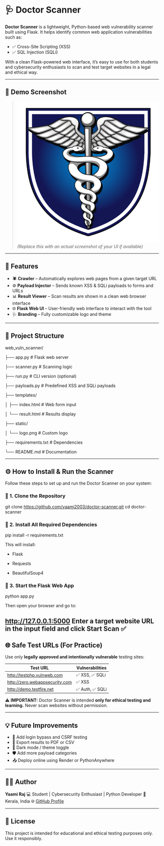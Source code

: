 # 🩺 Doctor Scanner

**Doctor Scanner** is a lightweight, Python-based web vulnerability scanner built using Flask.
It helps identify common web application vulnerabilities such as:

- ✅ Cross-Site Scripting (XSS)
- ✅ SQL Injection (SQLi)

With a clean Flask-powered web interface, it’s easy to use for both students and cybersecurity enthusiasts to scan and test target websites in a legal and ethical way.

---

## 🚀 Demo Screenshot

> ![Doctor Scanner UI](static/logo.png)
> *(Replace this with an actual screenshot of your UI if available)*

---

## 🔧 Features

- 🕷️ **Crawler** – Automatically explores web pages from a given target URL
- ⚙️ **Payload Injector** – Sends known XSS & SQLi payloads to forms and URLs
- 📊 **Result Viewer** – Scan results are shown in a clean web browser interface
- 🌐 **Flask Web UI** – User-friendly web interface to interact with the tool
- 🩺 **Branding** – Fully customizable logo and theme

---

## 📁 Project Structure
web_vuln_scanner/

├── app.py                  # Flask web server

├── scanner.py              # Scanning logic

├── run.py                  # CLI version (optional)

├── payloads.py             # Predefined XSS and SQLi payloads

├── templates/

│   ├── index.html          # Web form input

│   └── result.html         # Results display

├── static/

│   └── logo.png            # Custom logo

├── requirements.txt        # Dependencies

└── README.md               # Documentation

---

## ⚙️ How to Install & Run the Scanner

Follow these steps to set up and run the Doctor Scanner on your system:

### 🔹 1. Clone the Repository

git clone https://github.com/yaami2003/doctor-scanner.git
cd doctor-scanner

### 🔹 2. Install All Required Dependencies

pip install -r requirements.txt

This will install:

- Flask

- Requests

- BeautifulSoup4


### 🔹 3. Start the Flask Web App

python app.py

Then open your browser and go to:

http://127.0.0.1:5000
Enter a target website URL in the input field and click Start Scan ✅
---

## 🌐 Safe Test URLs (For Practice)

Use only **legally approved and intentionally vulnerable** testing sites:

| Test URL | Vulnerabilities |
|----------------------------------|------------------------|
| http://testphp.vulnweb.com | ✅ XSS, ✅ SQLi |
| http://zero.webappsecurity.com | ✅ XSS |
| http://demo.testfire.net | ✅ Auth, ✅ SQLi |

⚠️ **IMPORTANT:**
Doctor Scanner is intended **only for ethical testing and learning.**
Never scan websites without permission.

---

## 💡 Future Improvements

- 🔐 Add login bypass and CSRF testing
- 📝 Export results to PDF or CSV
- 🎨 Dark mode / theme toggle
- 🛡️ Add more payload categories
- 📤 Deploy online using Render or PythonAnywhere

---

## 👩‍💻 Author

**Yaami Raj**
💻 Student | Cybersecurity Enthusiast | Python Developer
📍 Kerala, India
🌐 [GitHub Profile](https://github.com/yaami2003)

---

## 🧾 License

This project is intended for educational and ethical testing purposes only.
Use it responsibly.





